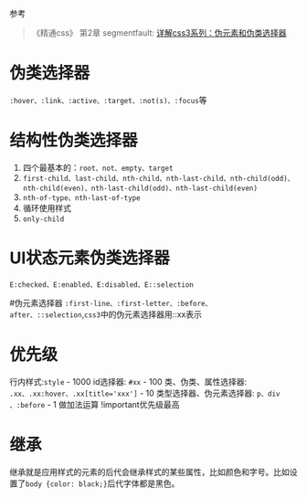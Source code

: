 参考
> 《精通css》 第2章 
>  segmentfault: [详解css3系列：伪元素和伪类选择器](https://segmentfault.com/a/1190000000657084)
# 伪类选择器
`:hover、:link、:active、:target、:not(s)、:focus`等

# 结构性伪类选择器
1.  四个最基本的：`root、not、empty、target`
2. `first-child、last-child、nth-child、nth-last-child、nth-child(odd)、nth-child(even)、nth-last-child(odd)、nth-last-child(even) `
3.  `nth-of-type、nth-last-of-type `   
4. 循环使用样式  
5. `only-child`

# UI状态元素伪类选择器
`E:checked、E:enabled、E:disabled、E::selection`

#伪元素选择器
`:first-line、:first-letter、:before、after、::selection`,`css3`中的伪元素选择器用::xx表示

# 优先级
行内样式:`style` - 1000
id选择器: `#xx` - 100
类、伪类、属性选择器: `.xx、.xx:hover、.xx[title='xxx']` - 10
类型选择器、伪元素选择器: `p、div 、:before` - 1
做加法运算
!important优先级最高

# 继承
继承就是应用样式的元素的后代会继承样式的某些属性，比如颜色和字号。比如设置了`body {color: black;}`后代字体都是黑色。